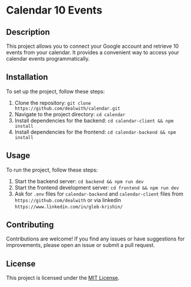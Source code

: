 # Calendar 10 Events

## Description
This project allows you to connect your Google account and retrieve 10 events from your calendar. It provides a convenient way to access your calendar events programmatically.

## Installation
To set up the project, follow these steps:

1. Clone the repository: `git clone https://github.com/dealwith/calendar.git`
2. Navigate to the project directory: `cd calendar`
3. Install dependencies for the backend: `cd calendar-client && npm install`
4. Install dependencies for the frontend: `cd calendar-backend && npm install`

## Usage
To run the project, follow these steps:

1. Start the backend server: `cd backend && npm run dev`
2. Start the frontend development server: `cd frontend && npm run dev`
3. Ask for `.env` files for `calendar-backend` and `calendar-client` files from `https://github.com/dealwith` or via linkedin `https://www.linkedin.com/in/gleb-krishin/`

## Contributing
Contributions are welcome! If you find any issues or have suggestions for improvements, please open an issue or submit a pull request.

## License
This project is licensed under the [MIT License](https://opensource.org/licenses/MIT).
